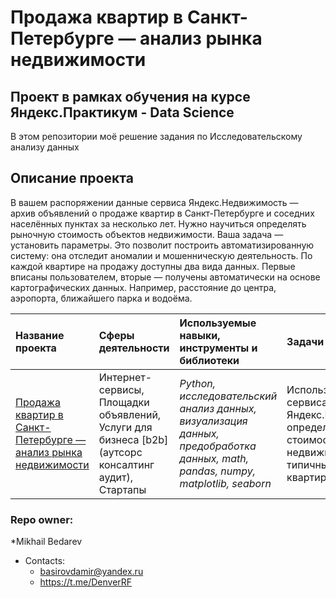 # Продажа квартир в Санкт-Петербурге — анализ рынка недвижимости 
## Проект в рамках обучения на курсе Яндекс.Практикум - Data Science

В этом репозитории моё решение задания по Исследовательскому анализу данных

## Описание проекта
В вашем распоряжении данные сервиса Яндекс.Недвижимость — архив объявлений о продаже квартир 
в Санкт-Петербурге и соседних населённых пунктах за несколько лет. Нужно научиться определять рыночную стоимость объектов недвижимости. 
Ваша задача — установить параметры. Это позволит построить автоматизированную систему: она отследит аномалии и мошенническую деятельность.
По каждой квартире на продажу доступны два вида данных. Первые вписаны пользователем, вторые — получены автоматически на основе картографических данных. 
Например, расстояние до центра, аэропорта, ближайшего парка и водоёма.  

| Название проекта | Сферы деятельности | Используемые навыки, инструменты и библиотеки| Задачи проекта |
| :---------------------- | :---------------------- | :---------------------- |:---------------------- |
| [Продажа квартир в Санкт-Петербурге — анализ рынка недвижимости](real_estate_analysis) | Интернет-сервисы, Площадки объявлений, Услуги для бизнеса [b2b] (аутсорс консалтинг аудит), Стартапы | *Python, исследовательский анализ данных, визуализация данных, предобработка данных, math,  pandas, numpy, matplotlib, seaborn* |Используя данные сервиса Яндекс.Недвижимость, определить рыночную стоимость объектов недвижимости и типичные параметры квартир |


### Repo owner: ###
*Mikhail Bedarev  
* Contacts:    
   - basirovdamir@yandex.ru  
   - https://t.me/DenverRF
